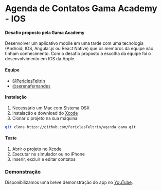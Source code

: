 # Agenda de Contatos Gama Academy - IOS

#### Desafio proposto pela Gama Academy
Desenvolver um aplicativo mobile em uma tarde com uma tecnologia (Android, IOS, Angular.js ou React Native) que os membros da equipe não tinham conhecimento. Com o desafio proposto a escolha da equipe foi o desenvolvimento em IOS da Apple.

#### Equipe
- [@PericlesFeltrin](https://github.com/periclesfeltrin)
- [@serenafernandes](https://github.com/serenafernandes)

#### Instalação
1. Necessário um Mac com Sistema OSX
2. Instalação e download do [Xcode](https://developer.apple.com/xcode/)
3. Clonar o projeto na sua máquina
``` sh
git clone https://github.com/PericlesFeltrin/agenda_gama.git
```
#### Teste
1. Abrir o projeto no Xcode
2. Executar no simulador ou no iPhone
3. Inserir, excluir e editar contatos


### Demonstração
Disponibilizamos uma breve demonstração do app no [YouTube](https://www.youtube.com/watch?v=Sjm9VQL5YVw).